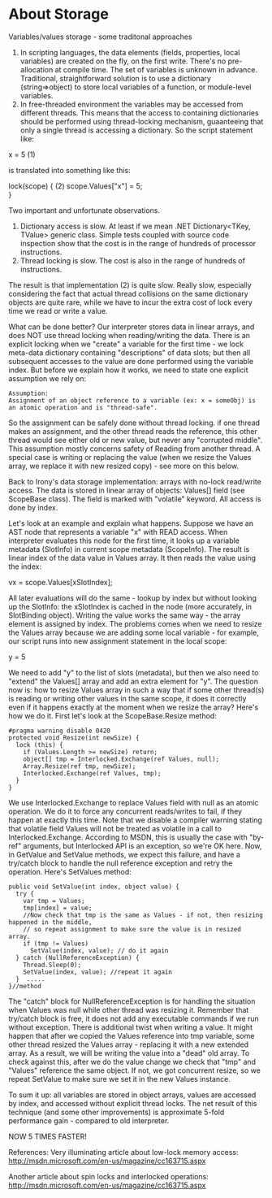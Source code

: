 ﻿# About Storage

Variables/values storage - some traditonal approaches

1. In scripting languages, the data elements (fields, properties, local variables) are created on the fly, on the first write. There's no pre-allocation at compile time. The set of variables is unknown in advance. Traditional, straightforward solution is to use a dictionary (string=>object) to store local variables of a function, or module-level variables. 
2. In free-threaded environment the variables may be accessed from different threads. This means that the access to containing dictionaries should be performed using thread-locking mechanism, guaanteeing that only a single thread is accessing a dictionary.
So the script statement like:
  
  x = 5                        (1)

is translated into something like this:

  lock(scope) {                         (2)
    scope.Values["x"] = 5;                     
  }

Two important and unfortunate observations. 
1. Dictionary  access is slow. At least if we mean .NET Dictionary<TKey, TValue> generic class. Simple tests coupled with source code inspection show that the cost is in the range of hundreds of processor instructions. 
2. Thread locking is slow.  The cost is also in the range of hundreds of instructions. 

The result is that implementation (2) is quite slow. Really slow, especially considering the fact that actual thread collisions on the same dictionary objects are quite rare, while we have to incur the extra cost of lock every time we read or write a value. 

What can be done better? 
Our interpreter stores data in linear arrays, and does NOT use thread locking when reading/writing the data. There is an explicit locking when we "create" a variable for the first time - we lock meta-data dictionary containing "descriptions" of data slots; but then all subsequent accesses to the value are done performed using the variable index. 
But before we explain how it works, we need to state one explicit assumption we rely on:

    Assumption: 
    Assignment of an object reference to a variable (ex: x = someObj) is an atomic operation and is "thread-safe".

So the assignment can be safely done without thread locking. if one thread makes an assignment, and the other thread reads the reference, this other thread would see either old or new value, but never any "corrupted middle". This assumption mostly concerns safety of Reading from another thread. A special case is writing or replacing the value (when we resize the Values array, we replace it with new resized copy) - see more on this below. 

Back to Irony's data storage implementation: arrays with no-lock read/write access. The data is stored in linear array of objects: Values[] field (see ScopeBase class). The field is marked with "volatile" keyword. All access is done by index. 

Let's look at an example and explain what happens. Suppose we have an AST node that represents a variable "x" with READ access. When interpreter evaluates this node for the first time, it looks up a variable metadata (SlotInfo) in current scope metadata (ScopeInfo). The result is linear index of the data value in Values array. It then reads the value using the index: 

   vx = scope.Values[xSlotIndex];

All later evaluations will do the same - lookup by index but without looking up the SlotInfo: the xSlotIndex is cached in the node (more accurately, in SlotBinding object). Writing the value works the same way - the array element is assigned by index. 
The problems comes when we need to resize the Values array because we are adding some local variable - for example, our script runs into new assignment statement in the local scope:

  y = 5

We need to add "y" to the list of slots (metadata), but then we also need to "extend" the Values[] array and add an extra element for "y". The question now is: how to resize Values array in such a way that if some other thread(s) is reading or writing other values in the same scope, it does it correctly even if it happens exactly at the moment when we resize the array?
Here's how we do it. First let's look at the ScopeBase.Resize method:

    #pragma warning disable 0420
    protected void Resize(int newSize) {
      lock (this) {
        if (Values.Length >= newSize) return; 
        object[] tmp = Interlocked.Exchange(ref Values, null);
        Array.Resize(ref tmp, newSize);
        Interlocked.Exchange(ref Values, tmp);
      }
    }

We use Interlocked.Exchange to replace Values field with null as an atomic operation. We do it to force any concurrent reads/writes to fail, if they happen at exactly this time. Note that we disable a compiler warning stating that volatile field Values will not be treated as volatile in a call to Interlocked.Exchange. According to MSDN, this is usually the case with "by-ref" arguments, but Interlocked API is an exception, so we're OK here. 
Now, in GetValue and SetValue methods, we expect this failure, and have a try/catch block to handle the null reference exception and retry the operation. Here's SetValues method:

    public void SetValue(int index, object value) {
      try {
        var tmp = Values;
        tmp[index] = value; 
        //Now check that tmp is the same as Values - if not, then resizing happened in the middle, 
        // so repeat assignment to make sure the value is in resized array.
        if (tmp != Values)
          SetValue(index, value); // do it again
      } catch (NullReferenceException) {
        Thread.Sleep(0); 
        SetValue(index, value); //repeat it again
      }  ..... 
    }//method

 The "catch" block for NullReferenceException is for handling the situation when Values was null while other thread was resizing it. Remember that try/catch block is free, it does not add any executable commands if we run without exception. 
There is additional twist when writing a value. It might happen that after we copied the Values reference into tmp variable, some other thread resized the Values array - replacing it with a new extended array. As a result, we will be writing the value into a "dead" old array. To check against this, after we do the value change we check that "tmp" and "Values" reference the same object. If not, we got concurrent resize, so we repeat SetValue to make sure we set it in the new Values instance. 

To sum it up: all variables are stored in object arrays, values are accessed by index, and accessed without explicit thread locks. The net result of this technique (and some other improvements) is approximate 5-fold performance gain - compared to old interpreter. 

NOW 5 TIMES FASTER!

References:
Very illuminating article about low-lock memory access:
http://msdn.microsoft.com/en-us/magazine/cc163715.aspx

Another article about spin locks and interlocked operations:
http://msdn.microsoft.com/en-us/magazine/cc163715.aspx

